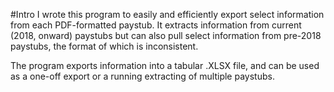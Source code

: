 #Intro
I wrote this program to easily and efficiently export select information from each PDF-formatted paystub. It extracts information from current (2018, onward) paystubs but can also pull select information from pre-2018 paystubs, the format of which is inconsistent.

The program exports information into a tabular .XLSX file, and can be used as a one-off export or a running extracting of multiple paystubs.

